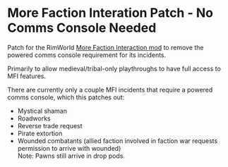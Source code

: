 # More Faction Interation Patch - No Comms Console Needed
Patch for the RimWorld [More Faction Interaction mod](https://github.com/Mehni/MoreFactionInteraction) to remove the powered comms console requirement for its incidents.

Primarily to allow medieval/tribal-only playthroughs to have full access to MFI features.

There are currently only a couple MFI incidents that require a powered comms console, which this patches out:

* Mystical shaman
* Roadworks
* Reverse trade request
* Pirate extortion
* Wounded combatants (allied faction involved in faction war requests permission to arrive with wounded)  
  Note: Pawns still arrive in drop pods.
